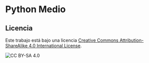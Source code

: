 # Python Medio

## Licencia

Este trabajo está bajo una licencia [Creative Commons Attribution-ShareAlike 4.0 International License](http://creativecommons.org/licenses/by-sa/4.0/).

![CC BY-SA 4.0](https://i.creativecommons.org/l/by-sa/4.0/88x31.png)
